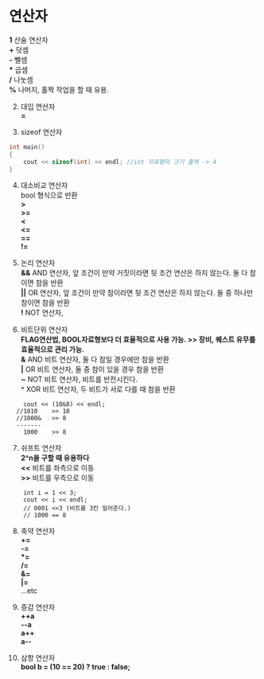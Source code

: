 # 연산자
__1__ 산술 연산자   
__+__ 덧셈   
__-__ 뺄셈   
__*__ 곱셈   
__/__ 나눗셈   
__%__ 나머지, 홀짝 작업을 할 때 유용.   
   
2. 대입 연산자   
__=__   
   
3. sizeof 연산자   
```c++
int main()
{
	cout << sizeof(int) << endl; //int 자료형의 크기 출력 -> 4
}
```
   
4. 대소비교 연산자   
bool 형식으로 반환   
__>__   
__>=__   
__<__   
__<=__   
__==__   
__!=__   
   
5. 논리 연산자   
__&&__ AND 연산자, 앞 조건이 만약 거짓이라면 뒷 조건 연산은 하지 않는다. 둘 다 참이면 참을 반환   
__||__ OR 연산자, 앞 조건이 만약 참이라면 뒷 조건 연산은 하지 않는다. 둘 중 하나만 참이면 참을 반환   
__!__ NOT 연산자,  
   
6. 비트단위 연산자   
__FLAG연산법, BOOL자료형보다 더 효율적으로 사용 가능. >> 장비, 퀘스트 유무를 효율적으로 관리 가능.__   
__&__ AND 비트 연산자, 둘 다 참일 경우에만 참을 반환   
__|__ OR 비트 연산자, 둘 중 참이 있을 경우 참을 반환   
__~__ NOT 비트 연산자, 비트를 반전시킨다.   
__^__ XOR 비트 연산자, 두 비트가 서로 다를 때 참을 반환   
```
	cout << (10&8) << endl;
  //1010    >> 10
  //1000&   >> 8
  -------
    1000    >> 8
```
   
7. 쉬프트 연산자   
__2^n을 구할 때 유용하다__   
__<<__ 비트를 좌측으로 이동   
__>>__ 비트를 우측으로 이동   
```
	int i = 1 << 3;
	cout << i << endl;
	// 0001 <<3 (비트를 3칸 밀어준다.)
	// 1000 == 8
```
   
8. 축약 연산자   
__+=__   
__-=__   
__*=__   
__/=__   
__&=__   
__|=__   
...etc   
   
10. 증감 연산자   
__++a__   
__--a__   
__a++__   
__a--__   

12. 삼항 연산자   
__bool b = (10 == 20) ? true : false;__
